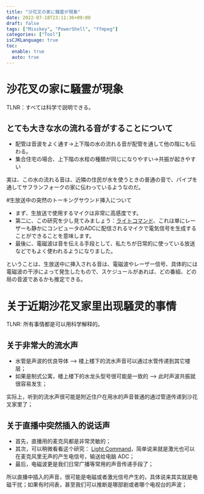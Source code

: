 ```yaml
---
title: "沙花叉の家に騒霊が現象"
date: 2022-07-18T23:11:36+09:00
draft: false
tags: ["Misskey", "PowerShell", "ffmpeg"]
categories: ["Tool"]
isCJKLanguage: true
toc:
  enable: true
  auto: true
---
```


# 沙花叉の家に騒霊が現象

TLNR：すべては科学で説明できる。

## とても大きな水の流れる音がすることについて

* 配管は音波をよく通す→上下階の水の流れる音が配管を通して他の階にも伝わる。
* 集合住宅の場合、上下階の水栓の種類が同じになりやすい→共振が起きやすい

実は、この水の流れる音は、近隣の住民が水を使うときの普通の音で、パイプを通してサフランフォークの家に伝わっているようなのだ。

#生放送中の突然のトーキングサウンド挿入について

* まず、生放送で使用するマイクは非常に高感度です。
* 第二に、この研究を少し見てみましょう：[ライトコマンド](https://www.youtube.com/watch?v=ORji7Tz5GiI)、これは単にレーザーも静かにコンピュータのADCに配信されるマイクで電気信号を生成することができることを意味します。
* 最後に、電磁波は音を伝える手段として、私たちが日常的に使っている放送などでもよく使われるようになりました。

ということは、生放送中に挿入される音は、電磁波やレーザー信号、具体的には電磁波の干渉によって発生したもので、スケジュールがあれば、どの番組、どの局の音波であるかも推定できる。


# 关于近期沙花叉家里出现騒灵的事情

TLNR: 所有事情都是可以用科学解释的。

## 关于非常大的流水声

* 水管是声波的优良导体 --> 楼上楼下的流水声音可以通过水管传递到其它楼层；
* 如果是制式公寓，楼上楼下的水龙头型号很可能是一致的 --> 此时声波共振就很容易发生；

实际上，听到的流水声很可能是附近住户在用水的声音普通的通过管道传递到沙花叉家里了；

## 关于直播中突然插入的说话声

* 首先，直播用的麦克风都是非常灵敏的；
* 其次，可以稍微看看这个研究： [Light Command](https://www.youtube.com/watch?v=ORji7Tz5GiI)，简单说来就是激光也可以在麦克风里无声的产生电信号，输送给电脑 ADC；
* 最后，电磁波更是我们日常广播等常用的声音传递手段了；

所以直播中插入的声音，很可能是电磁或者激光信号产生的，具体说来其实就是电磁干扰；如果有时间表，甚至我们可以推断是哪部剧或者哪个电视台的声波；